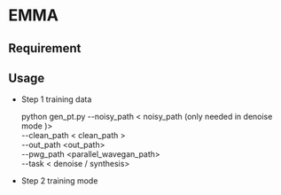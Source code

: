 # EMMA
## Requirement
## Usage

* Step 1 training data

    python gen_pt.py --noisy_path < noisy_path (only needed in denoise mode )> \
    --clean_path < clean_path > \
    --out_path <out_path> \
    --pwg_path <parallel_wavegan_path> \
    --task < denoise / synthesis>

* Step 2 training mode
